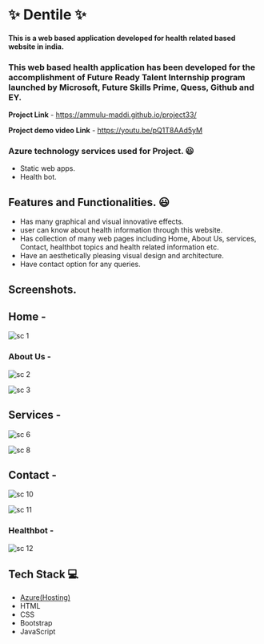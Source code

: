 
# ✨ Dentile  ✨

#### This is a web based application developed for health related  based website in india.

### This web based health application has been developed for the accomplishment of Future Ready Talent Internship program launched by Microsoft, Future Skills Prime, Quess, Github and EY.


**Project Link** - https://ammulu-maddi.github.io/project33/

**Project demo video Link** - https://youtu.be/pQ1T8AAd5yM


### Azure technology services used for Project. 😃
- Static web apps.
- Health bot.


## Features and Functionalities. 😃

- Has many graphical and visual innovative effects.
- user can know about health information through this website.
- Has collection of many web pages including Home, About Us, services, Contact, healthbot topics and health related information etc.
- Have an aesthetically pleasing visual design and architecture.
- Have contact option for any queries.
## Screenshots.

## Home -



![sc 1](https://user-images.githubusercontent.com/117430543/214317386-1c90e684-8092-4ac2-98ba-cb388513faa2.JPG)






### About Us -



![sc 2](https://user-images.githubusercontent.com/117430543/214317805-c4c6c1ea-da67-4858-810f-5e1f768a7b1d.JPG)





![sc 3](https://user-images.githubusercontent.com/117430543/214320366-0c70d5b2-0bf4-454d-96c6-6d6b3b08f638.JPG)


## Services -



![sc 6](https://user-images.githubusercontent.com/117430543/214318095-6e7ce049-915d-449b-a4da-56cb042b9e04.JPG)





![sc 8](https://user-images.githubusercontent.com/117430543/214320745-0bc7f278-769c-4e04-ae9b-68b6d8385248.JPG)


## Contact -


![sc 10](https://user-images.githubusercontent.com/117430543/214318325-8d70e3cb-24f7-448d-a087-113b3b6b9b33.JPG)





![sc 11](https://user-images.githubusercontent.com/117430543/214321024-5fed7481-b69e-4e59-8df7-62199b5b0561.JPG)


### Healthbot -



![sc 12](https://user-images.githubusercontent.com/117430543/214318635-d3ff5dcb-a1d8-4202-9ae2-d32df39c788c.JPG)

## Tech Stack 💻

- [Azure(Hosting)](https://azure.microsoft.com/en-in/features/azure-portal/)
- HTML
- CSS
- Bootstrap
- JavaScript
